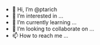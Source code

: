 - 👋 Hi, I’m @ptarich
- 👀 I’m interested in ...
- 🌱 I’m currently learning ...
- 💞️ I’m looking to collaborate on ...
- 📫 How to reach me ...

<!---
ptarich/ptarich is a ✨ special ✨ repository because its `README.md` (this file) appears on your GitHub profile.
You can click the Preview link to take a look at your changes.
--->
